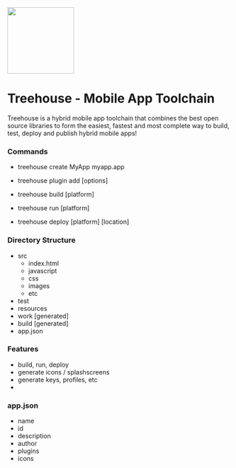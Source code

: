<img src="https://image.flaticon.com/icons/png/512/36/36366.png" width="150px" />

# Treehouse - Mobile App Toolchain

Treehouse is a hybrid mobile app toolchain that combines the best open source libraries to form the easiest, fastest and most complete way to build, test, deploy and publish hybrid mobile apps!


### Commands
- treehouse create MyApp myapp.app
- treehouse plugin add [options]

- treehouse build [platform]
- treehouse run [platform]
- treehouse deploy [platform] [location]


### Directory Structure
 - src
    - index.html
	- javascript
	- css
	- images
	- etc
 - test
 - resources
 - work [generated]
 - build [generated]
 - app.json


### Features
  - build, run, deploy
  - generate icons / splashscreens
  - generate keys, profiles, etc
  -

### app.json
  - name
  - id
  - description
  - author
  - plugins
  - icons
